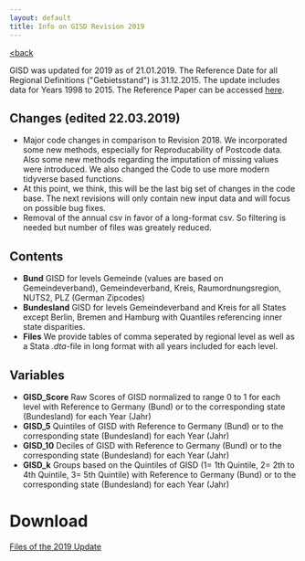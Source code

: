 ```yaml
---
layout: default
title: Info on GISD Revision 2019
---
```

[<back](index)

GISD was updated for 2019 as of 21.01.2019. The Reference Date for all Regional Definitions ("Gebietsstand") is 31.12.2015. The update includes data for Years 1998 to 2015. The Reference Paper can be accessed [here](http://edoc.rki.de/docviews/abstract.php?lang=ger&id=5130).

## Changes (edited 22.03.2019)
* Major code changes in comparison to Revision 2018. We incorporated some new methods, especially for Reproducability of Postcode data. Also some new methods regarding the imputation of missing values were introduced. We also changed the Code to use more modern tidyverse based functions.
* At this point, we think, this will be the last big set of changes in the code base. The next revisions will only contain new input data and will focus on possible bug fixes.
* Removal of the annual csv in favor of a long-format csv. So filtering is needed but number of files was greately reduced.

## Contents
* **Bund** GISD for levels Gemeinde (values are based on Gemeindeverband), Gemeindeverband, Kreis, Raumordnungsregion, NUTS2, PLZ (German Zipcodes)
* **Bundesland** GISD for levels Gemeindeverband and Kreis for all States except Berlin, Bremen and Hamburg with Quantiles referencing inner state disparities.
* **Files** We provide tables of comma seperated by regional level as well as a Stata _.dta_-file in long format with all years included for each level.

## Variables
  * **GISD_Score** 
    Raw Scores of GISD normalized to range 0 to 1 for each level with Reference to Germany (Bund) or to the corresponding state (Bundesland) for each Year (Jahr)
  * **GISD_5**
    Quintiles of GISD with Reference to Germany (Bund) or to the corresponding state (Bundesland) for each Year (Jahr)
  * **GISD_10**
    Deciles of GISD with Reference to Germany (Bund) or to the corresponding state (Bundesland) for each Year (Jahr)
  * **GISD_k**
   Groups based on the Quintiles of GISD (1= 1th Quintile, 2= 2th to 4th Quintile, 3= 5th Quintile) with Reference to Germany (Bund) or to the corresponding state (Bundesland) for each Year (Jahr)

# Download
[Files of the 2019 Update](https://github.com/lekroll/GISD/tree/master/Revisions/2019)
